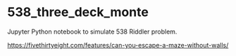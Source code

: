 # 538_three_deck_monte
Jupyter Python notebook to simulate 538 Riddler problem.

https://fivethirtyeight.com/features/can-you-escape-a-maze-without-walls/
